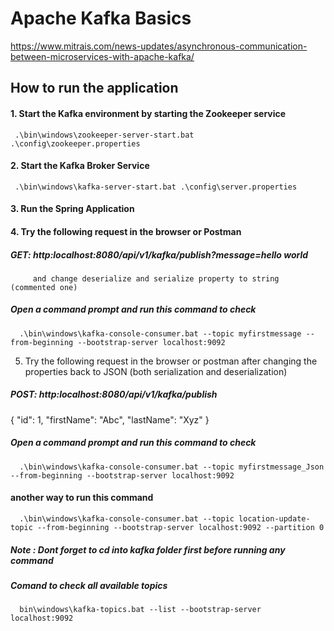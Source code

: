 # Apache Kafka Basics 
https://www.mitrais.com/news-updates/asynchronous-communication-between-microservices-with-apache-kafka/
## How to run the application
#### 1. Start the Kafka environment by starting the Zookeeper service 
     .\bin\windows\zookeeper-server-start.bat .\config\zookeeper.properties
#### 2. Start the Kafka Broker Service 
     .\bin\windows\kafka-server-start.bat .\config\server.properties
#### 3. Run the Spring Application 
#### 4. Try the following request in the browser or Postman 
#####   GET:  http:localhost:8080/api/v1/kafka/publish?message=hello world 
         and change deserialize and serialize property to string (commented one)
##### Open a command prompt and run this command to check 
      .\bin\windows\kafka-console-consumer.bat --topic myfirstmessage --from-beginning --bootstrap-server localhost:9092
5. Try the following request in the browser or postman after changing the properties back to JSON (both serialization and deserialization)
#####   POST:  http:localhost:8080/api/v1/kafka/publish
{
    "id": 1,
    "firstName": "Abc",
    "lastName": "Xyz"
}
##### Open a command prompt and run this command to check 
      .\bin\windows\kafka-console-consumer.bat --topic myfirstmessage_Json --from-beginning --bootstrap-server localhost:9092
#### another way to run this command
      .\bin\windows\kafka-console-consumer.bat --topic location-update-topic --from-beginning --bootstrap-server localhost:9092 --partition 0 

##### Note : Dont forget to cd into kafka folder first before running any command 
##### Comand to check all available topics 
      bin\windows\kafka-topics.bat --list --bootstrap-server localhost:9092


